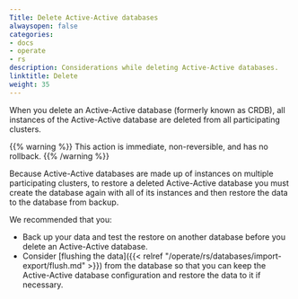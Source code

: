 ```yaml
---
Title: Delete Active-Active databases
alwaysopen: false
categories:
- docs
- operate
- rs
description: Considerations while deleting Active-Active databases.
linktitle: Delete
weight: 35
---
```


When you delete an Active-Active database (formerly known as CRDB),
all instances of the Active-Active database are deleted from all participating clusters.

{{% warning %}}
This action is immediate, non-reversible, and has no rollback.
{{% /warning %}}

Because Active-Active databases are made up of instances on multiple participating clusters,
to restore a deleted Active-Active database you must create the database again with all of its instances
and then restore the data to the database from backup.

We recommended that you:

- Back up your data and test the restore on another database before you delete an Active-Active database.
- Consider [flushing the data]({{< relref "/operate/rs/databases/import-export/flush.md" >}}) from the database
    so that you can keep the Active-Active database configuration and restore the data to it if necessary.
